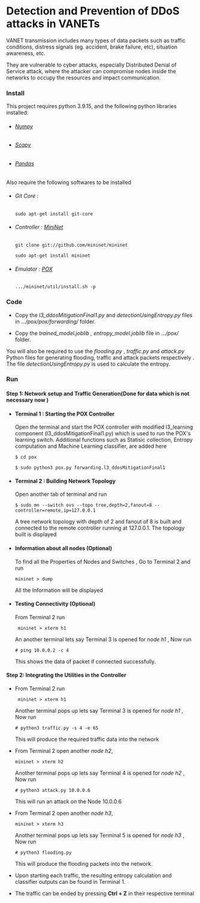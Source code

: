 # Detection and Prevention of DDoS attacks in VANETs

VANET transmission includes many types of data packets such as traffic conditions, distress signals (eg. accident, brake failure, etc), situation awareness, etc.

They are vulnerable to cyber attacks, especially Distributed Denial of Service attack, where the attacker can compromise nodes inside the networks to occupy the resources and impact communication. 


### Install

  This project requires python 3.9.15, and the following python libraries installed:

   + ###### [Numpy](https://numpy.org/)
   + ###### [Scapy](https://scapy.net/)
   + ###### [Pandas](https://pandas.pydata.org/)

  Also require the following softwares to be installed
   
   + ###### Git Core : 
     ```sudo apt-get install git-core```
     
   + ###### Controller : [MiniNet](https://noxrepo.github.io/pox-doc/html/)
     ```git clone git://github.com/mininet/mininet```
     
     ```sudo apt-get install mininet```
     
   + ###### Emulator : [POX](https://noxrepo.github.io/pox-doc/html/)
     ```.../mininet/util/install.sh -p```

### Code
   * Copy the *l3_ddosMitigationFinal1.py* and *detectionUsingEntropy.py* files in *.../pox/pox/forwarding/* folder. 

   * Copy the *trained_model.joblib , entropy_model.joblib* file in *.../pox/* folder. 
  
   You will also be required to use the *flooding.py* , *traffic.py* and *attack.py* Python files for generating flooding, traffic and attack packets respectively . The file *detectionUsingEntropy.py* is used to calculate the entropy. 
 

### Run
  #### Step 1: Network setup and Traffic Generation(Done for data which is not necessary now )
  * #### Terminal 1 : Starting the POX Controller
      Open the terminal and start the POX controller with modified l3_learning component (l3_ddosMitigationFinal1.py) which is used to run the POX's learning switch. Additional functions such as Statisic collection, Entropy computation and Machine Learning classifier, are added here
     
     ``` $ cd pox ```
     
     ``` $ sudo python3 pox.py forwarding.l3_ddosMitigationFinal1  ```
   
  * #### Terminal 2 : Building Network Topology

     Open another tab of terminal and run

     ``` $ sudo mn --switch ovs --topo tree,depth=2,fanout=8 --controller=remote,ip=127.0.0.1 ```
  
     A tree network topology with depth of 2 and fanout of 8 is built and connected to the remote controller running at 127.0.0.1. The topology built is displayed 
  
  * #### Information about all nodes (Optional)

     To find all the Properties of Nodes and Switches , Go to Terminal 2 and run   
   
     ```mininet > dump ```

     All the Information will be displayed
   
  * #### Testing Connectivity (Optional)
  
     From Terminal 2  run
   
     ``` mininet > xterm h1```

     An another terminal lets say Terminal 3 is opened for *node h1* , Now run 
   
     ```# ping 10.0.0.2 -c 4``` 
   
     This shows the data of packet if connected successfully.

  #### Step 2: Integrating the Utilities in the Controller
  * From Terminal 2 run
  
    ``` mininet > xterm h1```

    Another terminal pops up lets say Terminal 3 is opened for *node h1* , Now run
  
    ```# python3 traffic.py -s 4 -e 65```
  
    This will produce the required traffic data into the network
  
  * From Terminal 2 open another *node h2*,

    ```mininet > xterm h2```
  
    Another terminal pops up lets say Terminal 4 is opened for *node h2* , Now run

    ```# python3 attack.py 10.0.0.6```
  
    This will run an attack on the Node 10.0.0.6

  * From Terminal 2 open another *node h3*,

    ```mininet > xterm h3```
  
    Another terminal pops up lets say Terminal 5 is opened for *node h3* , Now run

    ```# python3 flooding.py```
  
    This will produce the flooding packets into the network.
  
  * Upon starting each traffic, the resulting entropy calculation and classifier outputs can be found in Terminal 1. 
  * The traffic can be ended by pressing **Ctrl + Z** in their respective terminal
